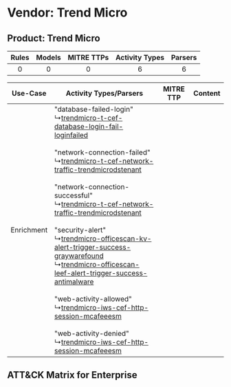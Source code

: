 Vendor: Trend Micro
===================
Product: Trend Micro
--------------------
| Rules | Models | MITRE TTPs | Activity Types | Parsers |
|:-----:|:------:|:----------:|:--------------:|:-------:|
|   0   |   0    |     0      |       6        |    6    |

|  Use-Case  | Activity Types/Parsers    | MITRE TTP | Content    |
|:----------:| ---- | --------- | ---- |
| Enrichment |  "database-failed-login"<br> ↳[trendmicro-t-cef-database-login-fail-loginfailed](Ps/pC_trendmicrotcefdatabaseloginfailloginfailed.md)<br><br> "network-connection-failed"<br> ↳[trendmicro-t-cef-network-traffic-trendmicrodstenant](Ps/pC_trendmicrotcefnetworktraffictrendmicrodstenant.md)<br><br> "network-connection-successful"<br> ↳[trendmicro-t-cef-network-traffic-trendmicrodstenant](Ps/pC_trendmicrotcefnetworktraffictrendmicrodstenant.md)<br><br> "security-alert"<br> ↳[trendmicro-officescan-kv-alert-trigger-success-graywarefound](Ps/pC_trendmicroofficescankvalerttriggersuccessgraywarefound.md)<br> ↳[trendmicro-officescan-leef-alert-trigger-success-antimalware](Ps/pC_trendmicroofficescanleefalerttriggersuccessantimalware.md)<br><br> "web-activity-allowed"<br> ↳[trendmicro-iws-cef-http-session-mcafeeesm](Ps/pC_trendmicroiwscefhttpsessionmcafeeesm.md)<br><br> "web-activity-denied"<br> ↳[trendmicro-iws-cef-http-session-mcafeeesm](Ps/pC_trendmicroiwscefhttpsessionmcafeeesm.md)<br> |    | [](RM/r_m_trend_micro_trend_micro_Enrichment.md) |

ATT&CK Matrix for Enterprise
----------------------------
